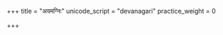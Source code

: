 +++
title = "अयमग्निः"
unicode_script = "devanagari"
practice_weight = 0

+++
<div class="js_include" url="/vedAH/sAma/paravastu-saama/devaH/agniH/ayam_agniH/"  newLevelForH1="1" includeTitle="true"> </div>